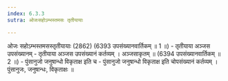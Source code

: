 ```yaml
---
index: 6.3.3
sutra: ओजःसहोऽम्भस्तमसः तृतीयायाः

---
```

 ओजः सहोऽम्भस्तमसस्तृतीयायाः (2862) (6393 उपसंख्यानवार्तिकम् ॥ 1 ॥) - तृतीयाया अञ्जस उपसंख्यानम् - तृतीयाया अञ्जस उपसंख्यानं कर्तव्यम् । अञ्जसाकृतम् ॥ (6394 उपसंख्यानवार्तिकम् ॥ 2 ॥) - पुंसानुजो जनुषान्धो विकृताक्ष इति च - पुंसानुजो जनुषान्धो विकृताक्ष इति चोपसंख्यानं कर्तव्यम् । पुंसानुजः, जनुषान्धः, विकृताक्षः ॥ 